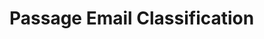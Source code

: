 **Passage Email Classification**
===================

<!-- http://nbviewer.ipython.org/github/IndicoDataSolutions/examples/blob/master/passage_email_classification/passage_playground.ipynb -->
